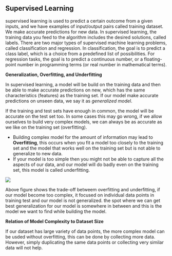 ## **Supervised Learning**

supervised learning is used to predict a certain outcome from a given inputs, and we have examples of input/output pairs called training dataset. We make accurate predictions for new data. In supervised learning, the training data you feed to the algorithm includes the desired solutions, called labels. There are two major types of supervised machine learning problems, called classification and regression. In classification, the goal is to predict a class label, which is a choice from a predefined list of possibilities. For regression tasks, the goal is to predict a continuous number, or a floating-point number in programming terms (or real number in mathematical terms).

**Generalization, Overfitting, and Underfitting**

In supervised learning, a model will be build on the training data and then be
able to make accurate predictions on new, which has the same characteristics (features) as the training set. If our model make accurate predictions on
unseen data, we say it as *generalized model*.

If the training and test sets have enough in common, the model will be accurate on the test set too. In some cases this may go wrong, if we allow ourselves to build very complex models, we can always be as accurate as we like on the training set (overfitting).
*   Building complex model for the amount of information may lead to **Overfitting**, this occurs when you fit a model too closely to the training set and the model that works well on the training set but is not able to generalize to new data.
*   If your model is too simple then you might not be able to capture all the aspects of our data, and our model will do badly even on the training set, this model is called underfitting.

![](https://github.com/Bluelord/Intro_to_ML_Python_Notes/blob/b0e0ae1644cf53ddb875f6c5233318a268a8a835/Images/Tradeoff_model_complexity_vs_training_test_acc.JPG)

Above figure shows the trade-off betweem overfitting and underfitting, if our model become too complex, it focused on individual data points in training test and our model is not generalized. the spot where we can get best generalization for our model is somewhere in between and this is the model we want to find while building the model. 

**Relation of Model Complexity to Dataset Size**

If our dataset has large variety of data points, the more complex model can be usded without overfitting, this can be done by collecting more data. However, simply duplicating the same data points or collecting very similar data will not help.
